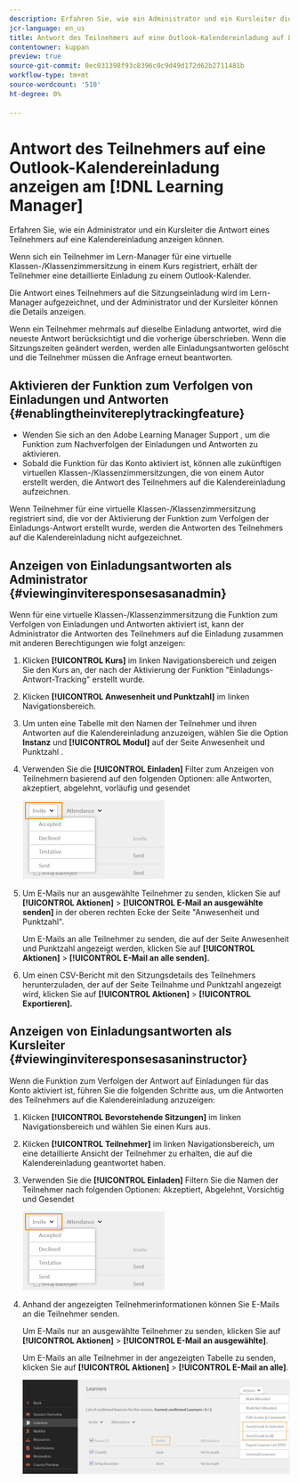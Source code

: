 ```yaml
---
description: Erfahren Sie, wie ein Administrator und ein Kursleiter die Antwort eines Teilnehmers auf eine Kalendereinladung anzeigen können.
jcr-language: en_us
title: Antwort des Teilnehmers auf eine Outlook-Kalendereinladung auf Learning Manager anzeigen
contentowner: kuppan
preview: true
source-git-commit: 0ec031398f93c8396c0c9d49d172d62b2711481b
workflow-type: tm+mt
source-wordcount: '510'
ht-degree: 0%

---
```




# Antwort des Teilnehmers auf eine Outlook-Kalendereinladung anzeigen am [!DNL Learning Manager]

Erfahren Sie, wie ein Administrator und ein Kursleiter die Antwort eines Teilnehmers auf eine Kalendereinladung anzeigen können.

Wenn sich ein Teilnehmer im Lern-Manager für eine virtuelle Klassen-/Klassenzimmersitzung in einem Kurs registriert, erhält der Teilnehmer eine detaillierte Einladung zu einem Outlook-Kalender.

Die Antwort eines Teilnehmers auf die Sitzungseinladung wird im Lern-Manager aufgezeichnet, und der Administrator und der Kursleiter können die Details anzeigen.

Wenn ein Teilnehmer mehrmals auf dieselbe Einladung antwortet, wird die neueste Antwort berücksichtigt und die vorherige überschrieben. Wenn die Sitzungszeiten geändert werden, werden alle Einladungsantworten gelöscht und die Teilnehmer müssen die Anfrage erneut beantworten.

## Aktivieren der Funktion zum Verfolgen von Einladungen und Antworten {#enablingtheinvitereplytrackingfeature}

* Wenden Sie sich an den Adobe Learning Manager Support , um die Funktion zum Nachverfolgen der Einladungen und Antworten zu aktivieren.
* Sobald die Funktion für das Konto aktiviert ist, können alle zukünftigen virtuellen Klassen-/Klassenzimmersitzungen, die von einem Autor erstellt werden, die Antwort des Teilnehmers auf die Kalendereinladung aufzeichnen.

Wenn Teilnehmer für eine virtuelle Klassen-/Klassenzimmersitzung registriert sind, die vor der Aktivierung der Funktion zum Verfolgen der Einladungs-Antwort erstellt wurde, werden die Antworten des Teilnehmers auf die Kalendereinladung nicht aufgezeichnet.

## Anzeigen von Einladungsantworten als Administrator {#viewinginviteresponsesasanadmin}

Wenn für eine virtuelle Klassen-/Klassenzimmersitzung die Funktion zum Verfolgen von Einladungen und Antworten aktiviert ist, kann der Administrator die Antworten des Teilnehmers auf die Einladung zusammen mit anderen Berechtigungen wie folgt anzeigen:

1. Klicken **[!UICONTROL Kurs]** im linken Navigationsbereich und zeigen Sie den Kurs an, der nach der Aktivierung der Funktion &quot;Einladungs-Antwort-Tracking&quot; erstellt wurde.
1. Klicken **[!UICONTROL Anwesenheit und Punktzahl]** im linken Navigationsbereich.
1. Um unten eine Tabelle mit den Namen der Teilnehmer und ihren Antworten auf die Kalendereinladung anzuzeigen, wählen Sie die Option **Instanz** und **[!UICONTROL Modul]** auf der Seite Anwesenheit und Punktzahl .
1. Verwenden Sie die **[!UICONTROL Einladen]** Filter zum Anzeigen von Teilnehmern basierend auf den folgenden Optionen: alle Antworten, akzeptiert, abgelehnt, vorläufig und gesendet

   ![](assets/invite-filter.png)

1. Um E-Mails nur an ausgewählte Teilnehmer zu senden, klicken Sie auf **[!UICONTROL Aktionen]** > **[!UICONTROL E-Mail an ausgewählte senden]** in der oberen rechten Ecke der Seite &quot;Anwesenheit und Punktzahl&quot;.

   Um E-Mails an alle Teilnehmer zu senden, die auf der Seite Anwesenheit und Punktzahl angezeigt werden, klicken Sie auf **[!UICONTROL Aktionen]** > **[!UICONTROL E-Mail an alle senden].**

1. Um einen CSV-Bericht mit den Sitzungsdetails des Teilnehmers herunterzuladen, der auf der Seite Teilnahme und Punktzahl angezeigt wird, klicken Sie auf **[!UICONTROL Aktionen]** > **[!UICONTROL Exportieren].**

## Anzeigen von Einladungsantworten als Kursleiter {#viewinginviteresponsesasaninstructor}

Wenn die Funktion zum Verfolgen der Antwort auf Einladungen für das Konto aktiviert ist, führen Sie die folgenden Schritte aus, um die Antworten des Teilnehmers auf die Kalendereinladung anzuzeigen:

1. Klicken **[!UICONTROL Bevorstehende Sitzungen]** im linken Navigationsbereich und wählen Sie einen Kurs aus.
1. Klicken **[!UICONTROL Teilnehmer]** im linken Navigationsbereich, um eine detaillierte Ansicht der Teilnehmer zu erhalten, die auf die Kalendereinladung geantwortet haben.
1. Verwenden Sie die **[!UICONTROL Einladen]** Filtern Sie die Namen der Teilnehmer nach folgenden Optionen: Akzeptiert, Abgelehnt, Vorsichtig und Gesendet

   ![](assets/invite-filter.png)

1. Anhand der angezeigten Teilnehmerinformationen können Sie E-Mails an die Teilnehmer senden.

   Um E-Mails nur an ausgewählte Teilnehmer zu senden, klicken Sie auf **[!UICONTROL Aktionen]** > **[!UICONTROL E-Mail an ausgewählte]**.

   Um E-Mails an alle Teilnehmer in der angezeigten Tabelle zu senden, klicken Sie auf **[!UICONTROL Aktionen]** > **[!UICONTROL E-Mail an alle]**.

   ![](assets/instructor-actions1.png)


